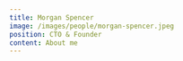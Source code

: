 ```yaml
---
title: Morgan Spencer
image: /images/people/morgan-spencer.jpeg
position: CTO & Founder
content: About me
---
```

